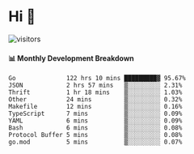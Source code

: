 # Hi 👋
 
![visitors](https://visitor-badge.glitch.me/badge?page_id=sorcererxw.sorcererx)

#### 📊 Monthly Development Breakdown

<!--START_SECTION:waka-->
```text
Go              122 hrs 10 mins █████████▓ 95.67%
JSON            2 hrs 57 mins   ▒░░░░░░░░░ 2.31%
Thrift          1 hr 18 mins    ▒░░░░░░░░░ 1.03%
Other           24 mins         ▒░░░░░░░░░ 0.32%
Makefile        12 mins         ▒░░░░░░░░░ 0.16%
TypeScript      7 mins          ▒░░░░░░░░░ 0.09%
YAML            6 mins          ▒░░░░░░░░░ 0.09%
Bash            6 mins          ▒░░░░░░░░░ 0.08%
Protocol Buffer 5 mins          ▒░░░░░░░░░ 0.08%
go.mod          5 mins          ▒░░░░░░░░░ 0.07%
```
<!--END_SECTION:waka-->
